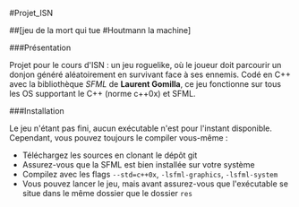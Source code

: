 #Projet_ISN

##[jeu de la mort qui tue #Houtmann la machine]

###Présentation

Projet pour le cours d'ISN : un jeu roguelike, où le joueur doit parcourir un donjon généré aléatoirement en survivant face à ses ennemis.
Codé en C++ avec la bibliothèque _SFML_ de __Laurent Gomilla__, ce jeu fonctionne sur tous les OS supportant le C++ (norme c++0x) et SFML.

###Installation

Le jeu n'étant pas fini, aucun exécutable n'est pour l'instant disponible. Cependant, vous pouvez toujours le compiler vous-même :
* Téléchargez les sources en clonant le dépôt git
* Assurez-vous que la SFML est bien installée sur votre système
* Compilez avec les flags `--std=c++0x`, `-lsfml-graphics`, `-lsfml-system`
* Vous pouvez lancer le jeu, mais avant assurez-vous que l'exécutable se situe dans le même dossier que le dossier `res`
